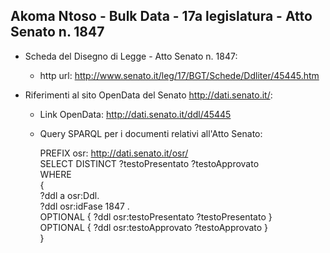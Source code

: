 ## Akoma Ntoso - Bulk Data - 17a legislatura - Atto Senato n. 1847 ##

* Scheda del Disegno di Legge - Atto Senato n. 1847:
	* http url: http://www.senato.it/leg/17/BGT/Schede/Ddliter/45445.htm

* Riferimenti al sito OpenData del Senato http://dati.senato.it/:
	* Link OpenData: http://dati.senato.it/ddl/45445
	* Query SPARQL per i documenti relativi all'Atto Senato:

        PREFIX osr: <http://dati.senato.it/osr/>  
		SELECT DISTINCT ?testoPresentato ?testoApprovato  
		WHERE  
		{  
		    ?ddl a osr:Ddl.  
		    ?ddl osr:idFase 1847 .  
		    OPTIONAL { ?ddl osr:testoPresentato ?testoPresentato }  
		    OPTIONAL { ?ddl osr:testoApprovato ?testoApprovato }  
		}
		